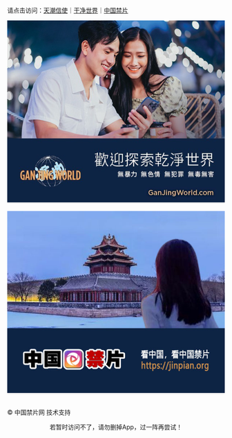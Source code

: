 <br>
<div id="home"></div>
<br>

请点击访问：<span><a href="https://tc.a888.online">天潮信使</a>｜<span><a href="https://g.a888.online">干净世界</a>｜<span><a href="https://jp.a888.online/" target="_self">中国禁片</a></span>
<div style="width:100%;background-color:#eee;"><a href="https://g.a888.online" target="_self"><img src="https://github.com/JohnChen201502/jinpian/blob/master/git-ganjing.jpg?raw=true"/></a></div>
</br>

<div style="width:100%;background-color:#eee;"><a href="https://jp.a888.online/" target="_self"><img src="https://github.com/JohnChen201502/jinpian/blob/master/git-jinpian.jpg?raw=true"/></a></div>

</br>

© 中国禁片网 技术支持

<p align="center">若暂时访问不了，请勿删掉App，过一阵再尝试！</p>


